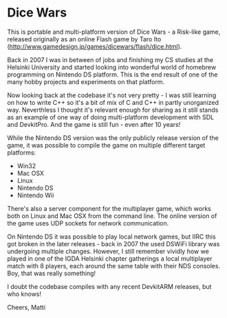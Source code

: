 # Dice Wars

This is portable and multi-platform version of Dice Wars - a Risk-like game, released originally as an online Flash game by Taro Ito (http://www.gamedesign.jp/games/dicewars/flash/dice.html).

Back in 2007 I was in between of jobs and finishing my CS studies at the Helsinki University and started looking into wonderful world of homebrew programming on Nintendo DS platform. This is the end result of one of the many hobby projects and experiments on that platform.

Now looking back at the codebase it's not very pretty - I was still learning on how to write C++ so it's a bit of mix of C and C++ in partly unorganized way. Neverthless I thought it's relevant enough for sharing as it still stands as an example of one way of doing multi-platform development with SDL and DevkitPro. And the game is still fun - even after 10 years!

While the Nintendo DS version was the only publicly release version of the game, it was possible to compile the game on multiple different target platforms:

* Win32
* Mac OSX
* Linux
* Nintendo DS
* Nintendo Wii

There's also a server component for the multiplayer game, which works both on Linux and Mac OSX from the command line. The online version of the game uses UDP sockets for network communication.

On Nintendo DS it was possible to play local network games, but IIRC this got broken in the later releases - back in 2007 the used DSWiFi library was undergoing multiple changes. However, I still remember vividly how we played in one of the IGDA Helsinki chapter gatherings a local multiplayer match with 8 players, each around the same table with their NDS consoles. Boy, that was really something!

I doubt the codebase compiles with any recent DevkitARM releases, but who knows!

Cheers,
Matti
